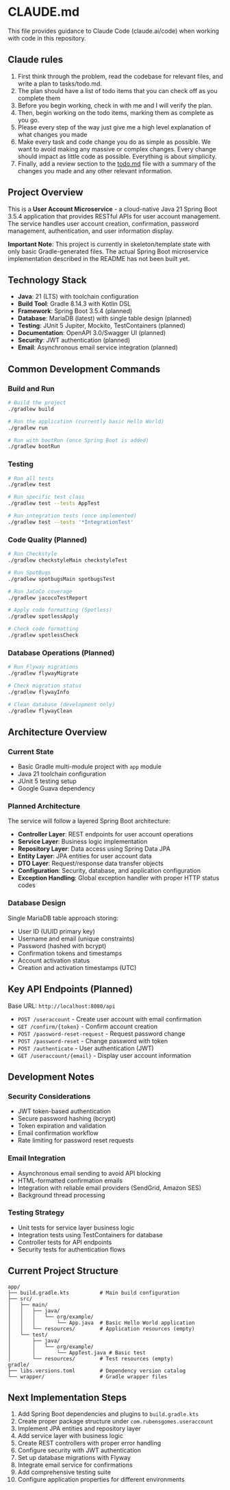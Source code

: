# CLAUDE.md

This file provides guidance to Claude Code (claude.ai/code) when working with
code in this repository.

## Claude rules

1. First think through the problem, read the codebase for relevant files, and
   write a plan to tasks/todo.md.
2. The plan should have a list of todo items that you can check off as you
   complete them
3. Before you begin working, check in with me and I will verify the plan.
4. Then, begin working on the todo items, marking them as complete as you go.
5. Please every step of the way just give me a high level explanation of what
   changes you made
6. Make every task and code change you do as simple as possible. We want to
   avoid making any massive or complex changes. Every change should impact as
   little code as possible. Everything is about simplicity.
7. Finally, add a review section to the [todo.md](http://todo.md/) file with a
   summary of the changes you made and any other relevant information.

   
## Project Overview

This is a **User Account Microservice** - a cloud-native Java 21 Spring Boot
3.5.4 application that provides RESTful APIs for user account management. The
service handles user account creation, confirmation, password management,
authentication, and user information display.

**Important Note**: This project is currently in skeleton/template state with
only basic Gradle-generated files. The actual Spring Boot microservice
implementation described in the README has not been built yet.

## Technology Stack

- **Java**: 21 (LTS) with toolchain configuration
- **Build Tool**: Gradle 8.14.3 with Kotlin DSL
- **Framework**: Spring Boot 3.5.4 (planned)
- **Database**: MariaDB (latest) with single table design (planned)
- **Testing**: JUnit 5 Jupiter, Mockito, TestContainers (planned)
- **Documentation**: OpenAPI 3.0/Swagger UI (planned)
- **Security**: JWT authentication (planned)
- **Email**: Asynchronous email service integration (planned)

## Common Development Commands

### Build and Run

```bash
# Build the project
./gradlew build

# Run the application (currently basic Hello World)
./gradlew run

# Run with bootRun (once Spring Boot is added)
./gradlew bootRun
```

### Testing

```bash
# Run all tests
./gradlew test

# Run specific test class
./gradlew test --tests AppTest

# Run integration tests (once implemented)
./gradlew test --tests '*IntegrationTest'
```

### Code Quality (Planned)

```bash
# Run Checkstyle
./gradlew checkstyleMain checkstyleTest

# Run SpotBugs
./gradlew spotbugsMain spotbugsTest

# Run JaCoCo coverage
./gradlew jacocoTestReport

# Apply code formatting (Spotless)
./gradlew spotlessApply

# Check code formatting
./gradlew spotlessCheck
```

### Database Operations (Planned)

```bash
# Run Flyway migrations
./gradlew flywayMigrate

# Check migration status
./gradlew flywayInfo

# Clean database (development only)
./gradlew flywayClean
```

## Architecture Overview

### Current State

- Basic Gradle multi-module project with `app` module
- Java 21 toolchain configuration
- JUnit 5 testing setup
- Google Guava dependency

### Planned Architecture

The service will follow a layered Spring Boot architecture:

- **Controller Layer**: REST endpoints for user account operations
- **Service Layer**: Business logic implementation
- **Repository Layer**: Data access using Spring Data JPA
- **Entity Layer**: JPA entities for user account data
- **DTO Layer**: Request/response data transfer objects
- **Configuration**: Security, database, and application configuration
- **Exception Handling**: Global exception handler with proper HTTP status codes

### Database Design

Single MariaDB table approach storing:

- User ID (UUID primary key)
- Username and email (unique constraints)
- Password (hashed with bcrypt)
- Confirmation tokens and timestamps
- Account activation status
- Creation and activation timestamps (UTC)

## Key API Endpoints (Planned)

Base URL: `http://localhost:8080/api`

- `POST /useraccount` - Create user account with email confirmation
- `GET /confirm/{token}` - Confirm account creation
- `POST /password-reset-request` - Request password change
- `POST /password-reset` - Change password with token
- `POST /authenticate` - User authentication (JWT)
- `GET /useraccount/{email}` - Display user account information

## Development Notes

### Security Considerations

- JWT token-based authentication
- Secure password hashing (bcrypt)
- Token expiration and validation
- Email confirmation workflow
- Rate limiting for password reset requests

### Email Integration

- Asynchronous email sending to avoid API blocking
- HTML-formatted confirmation emails
- Integration with reliable email providers (SendGrid, Amazon SES)
- Background thread processing

### Testing Strategy

- Unit tests for service layer business logic
- Integration tests using TestContainers for database
- Controller tests for API endpoints
- Security tests for authentication flows

## Current Project Structure

```
app/
├── build.gradle.kts          # Main build configuration
├── src/
│   ├── main/
│   │   ├── java/
│   │   │   └── org/example/
│   │   │       └── App.java  # Basic Hello World application
│   │   └── resources/        # Application resources (empty)
│   └── test/
│       ├── java/
│       │   └── org/example/
│       │       └── AppTest.java # Basic test
│       └── resources/        # Test resources (empty)
gradle/
├── libs.versions.toml        # Dependency version catalog
└── wrapper/                  # Gradle wrapper files
```

## Next Implementation Steps

1. Add Spring Boot dependencies and plugins to `build.gradle.kts`
2. Create proper package structure under `com.rubensgomes.useraccount`
3. Implement JPA entities and repository layer
4. Add service layer with business logic
5. Create REST controllers with proper error handling
6. Configure security with JWT authentication
7. Set up database migrations with Flyway
8. Integrate email service for confirmations
9. Add comprehensive testing suite
10. Configure application properties for different environments
